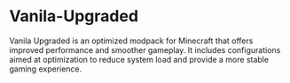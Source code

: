 # Vanila-Upgraded
Vanila Upgraded is an optimized modpack for Minecraft that offers improved performance and smoother gameplay. It includes configurations aimed at optimization to reduce system load and provide a more stable gaming experience.
